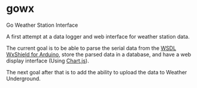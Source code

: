 # gowx
Go Weather Station Interface

A first attempt at a data logger and web interface for weather station data.

The current goal is to be able to parse the serial data from the
[WSDL WxShield for
Arduino](http://www.osengr.org/WxShield/Web/WxShield.html), store
the parsed data in a database, and have a web display interface (Using
[Chart.js](http://www.chartjs.org/)).

The next goal after that is to add the ability to upload the data to Weather
Underground.

